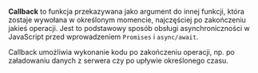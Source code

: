 **Callback** to funkcja przekazywana jako argument do innej funkcji, która zostaje wywołana w określonym momencie, najczęściej po zakończeniu jakieś operacji. Jest to podstawowy sposób obsługi asynchroniczności w JavaScript przed wprowadzeniem `Promises` i `async/await`.

Callback umożliwia wykonanie kodu po zakończeniu operacji, np. po załadowaniu danych z serwera czy po upływie określonego czasu.


